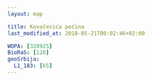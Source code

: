 ```yaml
---
layout: map

title: Kovačevića pećina
last_modified_at: 2018-05-21T00:02:46+02:00

WDPA: [328925]
BioRaS: [128]
geoSrbija:
  L1_183: [65]
---
```

